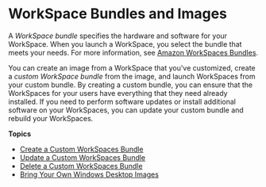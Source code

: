 # WorkSpace Bundles and Images<a name="amazon-workspaces-bundles"></a>

A *WorkSpace bundle* specifies the hardware and software for your WorkSpace\. When you launch a WorkSpace, you select the bundle that meets your needs\. For more information, see [Amazon WorkSpaces Bundles](https://aws.amazon.com/workspaces/details/#Amazon_WorkSpaces_Bundles)\.

You can create an image from a WorkSpace that you've customized, create a *custom WorkSpace bundle* from the image, and launch WorkSpaces from your custom bundle\. By creating a custom bundle, you can ensure that the WorkSpaces for your users have everything that they need already installed\. If you need to perform software updates or install additional software on your WorkSpaces, you can update your custom bundle and rebuild your WorkSpaces\.

**Topics**
+ [Create a Custom WorkSpaces Bundle](create-custom-bundle.md)
+ [Update a Custom WorkSpaces Bundle](update-custom-bundle.md)
+ [Delete a Custom WorkSpaces Bundle](delete_bundle.md)
+ [Bring Your Own Windows Desktop Images](byol-windows-images.md)